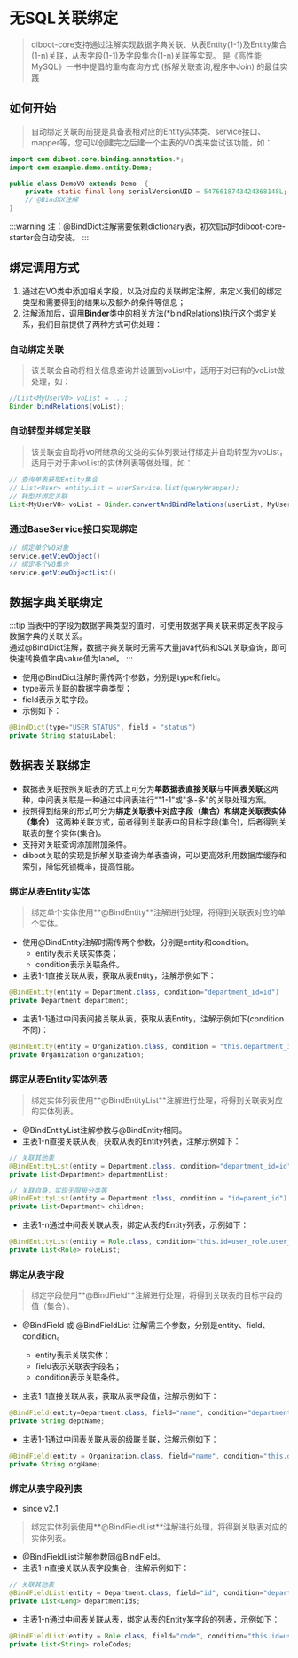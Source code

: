 # 无SQL关联绑定

> diboot-core支持通过注解实现数据字典关联、从表Entity(1-1)及Entity集合(1-n)关联，从表字段(1-1)及字段集合(1-n)关联等实现。
> 是《高性能MySQL》一书中提倡的重构查询方式 (拆解关联查询,程序中Join) 的最佳实践

## 如何开始
> 自动绑定关联的前提是具备表相对应的Entity实体类、service接口、mapper等，您可以创建完之后建一个主表的VO类来尝试该功能，如：
```java
import com.diboot.core.binding.annotation.*;
import com.example.demo.entity.Demo;

public class DemoVO extends Demo  {
    private static final long serialVersionUID = 5476618743424368148L;
    // @BindXX注解
}
```

:::warning
注：@BindDict注解需要依赖dictionary表，初次启动时diboot-core-starter会自动安装。
:::

## 绑定调用方式
1. 通过在VO类中添加相关字段，以及对应的关联绑定注解，来定义我们的绑定类型和需要得到的结果以及额外的条件等信息；
2. 注解添加后，调用**Binder**类中的相关方法(*bindRelations)执行这个绑定关系，我们目前提供了两种方式可供处理：
### 自动绑定关联
> 该关联会自动将相关信息查询并设置到voList中，适用于对已有的voList做处理，如：
```java
//List<MyUserVO> voList = ...; 
Binder.bindRelations(voList);
```
### 自动转型并绑定关联
> 该关联会自动将vo所继承的父类的实体列表进行绑定并自动转型为voList，适用于对于非voList的实体列表等做处理，如：
```java
// 查询单表获取Entity集合
// List<User> entityList = userService.list(queryWrapper);
// 转型并绑定关联
List<MyUserVO> voList = Binder.convertAndBindRelations(userList, MyUserVO.class);
```
### 通过BaseService接口实现绑定
```java
// 绑定单个VO对象
service.getViewObject()
// 绑定多个VO集合
service.getViewObjectList()
```
## 数据字典关联绑定
:::tip
当表中的字段为数据字典类型的值时，可使用数据字典关联来绑定表字段与数据字典的关联关系。
<br>
通过@BindDict注解，数据字典关联时无需写大量java代码和SQL关联查询，即可快速转换值字典value值为label。
:::
* 使用@BindDict注解时需传两个参数，分别是type和field。
 * type表示关联的数据字典类型；
 * field表示关联字段。
* 示例如下：
```java
@BindDict(type="USER_STATUS", field = "status")
private String statusLabel;
```

## 数据表关联绑定
* 数据表关联按照关联表的方式上可分为**单数据表直接关联**与**中间表关联**这两种，中间表关联是一种通过中间表进行“"1-1"或"多-多"的关联处理方案。
* 按照得到结果的形式可分为**绑定关联表中对应字段（集合）**和**绑定关联表实体（集合）** 这两种关联方式，前者得到关联表中的目标字段(集合)，后者得到关联表的整个实体(集合)。
* 支持对关联查询添加附加条件。
* diboot关联的实现是拆解关联查询为单表查询，可以更高效利用数据库缓存和索引，降低死锁概率，提高性能。

### 绑定从表Entity实体
> 绑定单个实体使用**@BindEntity**注解进行处理，将得到关联表对应的单个实体。
* 使用@BindEntity注解时需传两个参数，分别是entity和condition。
    * entity表示关联实体类；
    * condition表示关联条件。
* 主表1-1直接关联从表，获取从表Entity，注解示例如下：
```java
@BindEntity(entity = Department.class, condition="department_id=id")
private Department department;
```
* 主表1-1通过中间表间接关联从表，获取从表Entity，注解示例如下(condition不同)：
```java
@BindEntity(entity = Organization.class, condition = "this.department_id=department.id AND department.org_id=id")
private Organization organization;
```

### 绑定从表Entity实体列表
> 绑定实体列表使用**@BindEntityList**注解进行处理，将得到关联表对应的实体列表。
* @BindEntityList注解参数与@BindEntity相同。
* 主表1-n直接关联从表，获取从表的Entity列表，注解示例如下：
```java
// 关联其他表
@BindEntityList(entity = Department.class, condition="department_id=id")
private List<Department> departmentList;

// 关联自身，实现无限极分类等
@BindEntityList(entity = Department.class, condition = "id=parent_id")
private List<Department> children;
```
* 主表1-n通过中间表关联从表，绑定从表的Entity列表，示例如下：
```java
@BindEntityList(entity = Role.class, condition="this.id=user_role.user_id AND user_role.role_id=id")
private List<Role> roleList;
```

### 绑定从表字段
> 绑定字段使用**@BindField**注解进行处理，将得到关联表的目标字段的值（集合）。
* @BindField 或 @BindFieldList 注解需三个参数，分别是entity、field、condition。
    * entity表示关联实体；
    * field表示关联表字段名；
    * condition表示关联条件。

* 主表1-1直接关联从表，获取从表字段值，注解示例如下：
```java
@BindField(entity=Department.class, field="name", condition="department_id=id AND parent_id>=0")
private String deptName;
```

* 主表1-1通过中间表关联从表的级联关联，注解示例如下：
```java
@BindField(entity = Organization.class, field="name", condition="this.department_id=department.id AND department.org_id=id")
private String orgName;
```

### 绑定从表字段列表
* since v2.1
> 绑定实体列表使用**@BindFieldList**注解进行处理，将得到关联表对应的实体列表。
* @BindFieldList注解参数同@BindField。
* 主表1-n直接关联从表字段集合，注解示例如下：
```java
// 关联其他表
@BindFieldList(entity = Department.class, field="id", condition="department_id=id")
private List<Long> departmentIds;

```
* 主表1-n通过中间表关联从表，绑定从表的Entity某字段的列表，示例如下：
```java
@BindFieldList(entity = Role.class, field="code", condition="this.id=user_role.user_id AND user_role.role_id=id")
private List<String> roleCodes;
```